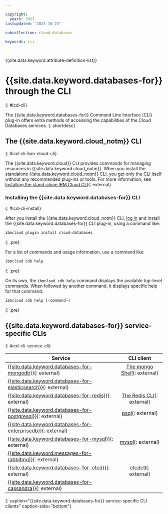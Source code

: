 ```yaml
---

copyright:
  years: 2023
lastupdated: "2023-10-23"

subcollection: cloud-databases

keywords: cli

---
```


{{site.data.keyword.attribute-definition-list}}

# {{site.data.keyword.databases-for}} through the CLI
{: #icd-cli}

The {{site.data.keyword.databases-for}} Command Line Interface (CLI) plug-in offers extra methods of accessing the capabilities of the Cloud Databases services.
{: shortdesc}

## The {{site.data.keyword.cloud_notm}} CLI
{: #icd-cli-ibm-cloud-cli}

The {{site.data.keyword.cloud}} CLI provides commands for managing resources in {{site.data.keyword.cloud_notm}}. When you install the standalone {{site.data.keyword.cloud_notm}} CLI, you get only the CLI itself without any recommended plug-ins or tools. For more information, see [Installing the stand-alone IBM Cloud CLI](https://cloud.ibm.com/docs/cli?topic=cli-install-ibmcloud-cli){: external}.

### Installing the {{site.data.keyword.databases-for}} CLI
{: #icd-cli-install}

After you install the {{site.data.keyword.cloud_notm}} CLI, [log in](/docs/cli?topic=cli-ibmcloud_cli#ibmcloud_login) and install the {{site.data.keyword.databases-for}} CLI plug-in, using a command like:

```sh
ibmcloud plugin install cloud-databases
```
{: .pre}
 
For a list of commands and usage information, use a command like: 
```sh
ibmcloud cdb help
```
{: .pre}

On its own, the `ibmcloud cdb help` command displays the available top-level commands. When followed by another command, it displays specific help for that command.

```sh
ibmcloud cdb help [<command>]
```
{: .pre}

## {{site.data.keyword.databases-for}} service-specific CLIs
{: #icd-cli-service-cli}

| Service | CLI client |
|---------------------------------------------------| :----------------------------------------------------------------------------: |
| [{{site.data.keyword.databases-for-mongodb}}](/docs/databases-for-mongodb){: external}       | [The mongo Shell](https://www.mongodb.com/docs/v4.4/mongo/){: external}    |
| [{{site.data.keyword.databases-for-elasticsearch}}](/docs/databases-for-elasticsearch){: external} |                                                                            |
| [{{site.data.keyword.databases-for-redis}}](/docs/databases-for-redis){: external}         | [The Redis CLI](https://redis.io/docs/ui/cli/){: external}                 |
| [{{site.data.keyword.databases-for-postgresql}}](/docs/databases-for-postgresql){: external}    | [psql](https://www.postgresql.org/docs/14/app-psql.html){: external}        |
| [{{site.data.keyword.databases-for-enterprisedb}}](/docs/databases-for-enterprisedb){: external}  |                                                                            |
| [{{site.data.keyword.databases-for-mysql}}](/docs/databases-for-mysql){: external}         | [mysql](https://dev.mysql.com/doc/refman/8.0/en/mysql.html){: external}    |
| [{{site.data.keyword.messages-for-rabbitmq}}](/docs/messages-for-rabbitmq){: external}       |                                                                            |
| [{{site.data.keyword.databases-for-etcd}}](/docs/databases-for-etcd){: external}          | [etcdctl](https://etcd.io/docs/v3.4/dev-guide/interacting_v3/){: external} |
| [{{site.data.keyword.databases-for-cassandra}}](/docs/databases-for-cassandra){: external}     |                                                                            |
{: caption="{{site.data.keyword.databases-for}} service-specific CLI clients" caption-side="bottom"}
